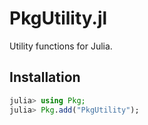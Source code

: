 # PkgUtility.jl

Utility functions for Julia.





## Installation
```julia
julia> using Pkg;
julia> Pkg.add("PkgUtility");
```
